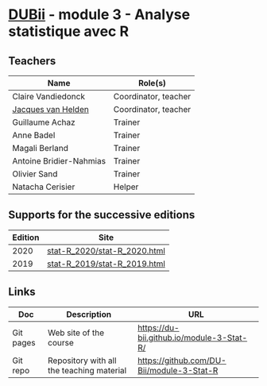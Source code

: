 # [DUBii](https://du-bii.github.io/accueil/) - module 3 - Analyse statistique avec R

## Teachers

| Name  | Role(s) |
|-----------------------------|----------------|
| Claire Vandiedonck | Coordinator, teacher |
| [Jacques van Helden](https://orcid.org/0000-0002-8799-8584) | Coordinator, teacher |
| Guillaume Achaz | Trainer |
| Anne Badel | Trainer |
| Magali Berland | Trainer |
| Antoine Bridier-Nahmias | Trainer |
| Olivier Sand | Trainer |
| Natacha Cerisier | Helper |

## Supports for the successive editions

| Edition | Site |
|----------|--------------------------------------------------------|
| 2020 | [stat-R_2020/stat-R_2020.html](stat-R_2020/stat-R_2020.html) |
| 2019 | [stat-R_2019/stat-R_2019.html](stat-R_2019/stat-R_2019.html) |


## Links

| Doc | Description |URL |
|------------|-------------------------------|---------------------------------------|
| Git pages | Web site of the course | <https://du-bii.github.io/module-3-Stat-R/> | 
| Git repo | Repository with all the teaching material | <https://github.com/DU-Bii/module-3-Stat-R> | 

